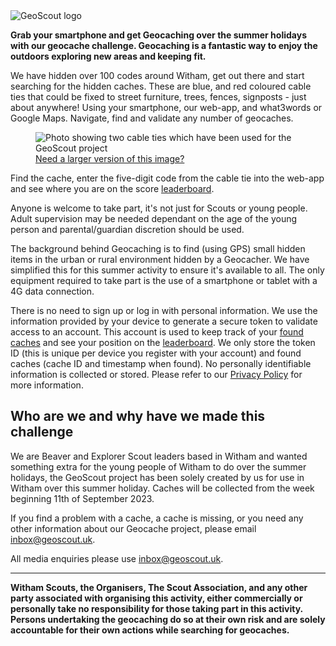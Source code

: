 <div class="text-center">
<picture>
<source srcset="./img/geoscout-logo.webp" type="image/webp" />
<source srcset="./img/geoscout-logo.png" type="image/png" />
<img
src="./img/geoscout-logo.png"
class="img-fluid logo-img m-3"
alt="GeoScout logo"
loading="lazy"
/>
</picture>
</div>
<p>
<strong>
Grab your smartphone and get Geocaching over the summer
holidays with our geocache challenge. Geocaching is a
fantastic way to enjoy the outdoors exploring new areas and
keeping fit.
</strong>
</p>
<p>
We have hidden over 100 codes around Witham, get out there and start
searching for the hidden caches. These are blue, and red
coloured cable ties that could be fixed to street furniture,
trees, fences, signposts - just about anywhere! Using your smartphone,
our web-app, and what3words or Google Maps. Navigate,
find and validate any number of geocaches.
</p>
<div class="text-center">
<figure class="figure">
<picture>
<source srcset="./img/cabletie-thumbnail.webp" type="image/webp" />
<source srcset="./img/cabletie-thumbnail.png" type="image/png" />
<img
src="./img/cabletie-thumbnail.png"
class="figure-img img-thumbnail logo-img"
alt="Photo showing two cable ties which have been used for the GeoScout project"
loading="lazy"
/>
</picture>
<figcaption class="figure-caption"><a href="./img/cabletie-example.png" class="text-decoration-none"><i class="bi bi-zoom-in" aria-hidden="true"></i> Need a larger version of this image?</a></figcaption>
</figure>
</div>
<p>
Find the cache, enter the five-digit code from the cable tie
into the web-app and see where you are on the score
<a href="leaderboard" data-navigo="true">leaderboard</a>.
</p>
<p>
Anyone is welcome to take part, it's not just for Scouts or
young people. Adult supervision may be needed dependant on the
age of the young person and parental/guardian discretion should
be used.
</p>
<p>
The background behind Geocaching is to find (using GPS) small
hidden items in the urban or rural environment hidden by a
Geocacher. We have simplified this for this summer activity to
ensure it's available to all. The only equipment required to
take part is the use of a smartphone or tablet with a 4G data
connection.
</p>
<p>
There is no need to sign up or log in with personal information. We use the information provided by your device to generate a secure token to validate access to an account. This account is used to keep track of your <a href="foundCaches" data-navigo="true">found caches</a> and see your position on the <a href="leaderboard" data-navigo="true">leaderboard</a>. 
We only store the token ID (this is unique per device you register with your account) and found caches (cache ID and timestamp when found). No personally identifiable information is collected or stored.
Please refer to our
<a href="privacy" data-navigo="true">Privacy Policy</a> for more
information.
</p>
<h2>Who are we and why have we made this challenge</h2>
<p>
We are Beaver and Explorer Scout leaders based in Witham and
wanted something extra for the young people of Witham to do over
the summer holidays, the GeoScout project has been solely created by
us for use in Witham over this summer holiday. Caches will be
collected from the week beginning 11th of September 2023.
</p>
<p>
If you find a problem with a cache, a cache is missing, or you
need any other information about our Geocache project, please
email <a href="mailto:inbox@geoscout.uk">inbox@geoscout.uk</a>.
</p>
<p>
All media enquiries please use
<a href="mailto:inbox@geoscout.uk">inbox@geoscout.uk</a>.
</p>
<hr>
<p>
<strong>
Witham Scouts, the Organisers, The Scout Association, and any
other party associated with organising this activity, either
commercially or personally take no responsibility for those
taking part in this activity. Persons undertaking the
geocaching do so at their own risk and are solely accountable
for their own actions while searching for geocaches.
</strong>
</p>
